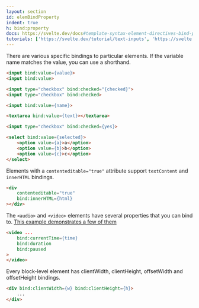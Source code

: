 ```yaml
---
layout: section
id: elemBindProperty
indent: true
h: bind:property
docs: https://svelte.dev/docs#template-syntax-element-directives-bind-property
tutorials: ['https://svelte.dev/tutorial/text-inputs', 'https://svelte.dev/tutorial/numeric-inputs', 'https://svelte.dev/tutorial/checkbox-inputs', 'https://svelte.dev/tutorial/textarea-inputs', 'https://svelte.dev/tutorial/select-bindings', 'https://svelte.dev/tutorial/multiple-select-bindings', 'https://svelte.dev/tutorial/contenteditable-bindings', 'https://svelte.dev/tutorial/each-block-bindings', 'https://svelte.dev/tutorial/media-elements']
---
```

There are various specific bindings to particular elements. If the variable name matches the value, you can use a shorthand.
```html
<input bind:value={value}>
<input bind:value>

<input type="checkbox" bind:checked="{checked}">
<input type="checkbox" bind:checked>
```
```html
<input bind:value={name}>

<textarea bind:value={text}></textarea>

<input type="checkbox" bind:checked={yes}>

<select bind:value={selected}>
	<option value={a}>a</option>
	<option value={b}>b</option>
	<option value={c}>c</option>
</select>
```
Elements with a `contenteditable="true"` attribute support `textContent` and `innerHTML` bindings.
```html
<div
	contenteditable="true"
	bind:innerHTML={html}
></div>
```
The `<audio>` and `<video>` elements have several properties that you can bind to. [This example demonstrates a few of them](https://svelte.dev/tutorial/media-elements)
```html
<video ...
	bind:currentTime={time}
	bind:duration
	bind:paused
>
</video>
```
Every block-level element has clientWidth, clientHeight, offsetWidth and offsetHeight bindings.
```html
<div bind:clientWidth={w} bind:clientHeight={h}>
	...
</div>
```